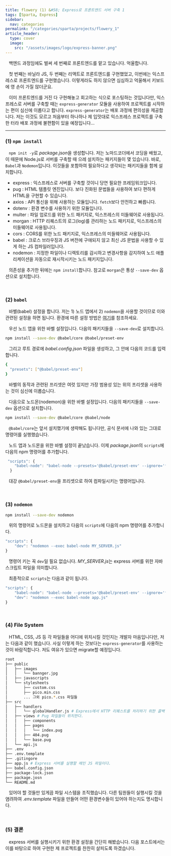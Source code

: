 ```yaml
---
title: flowery (1) &#58; Express로 프론트엔드 서버 구축 1
tags: [Sparta, Express]
sidebar:
  nav: categories
permalink: "/categories/sparta/projects/flowery_1"
article_header:
  type: cover
  image:
    src: "/assets/images/logo/express-banner.png"
---
```


<div class="article__content" markdown="1">

&ensp; 백엔드 과정임에도 벌써 세 번째로 프론트엔드를 맡고 있습니다. 억울합니다.

&ensp; 첫 번째는 바닐라 JS, 두 번째는 리액트로 프론트엔드를 구현했었고, 이번에는 익스프레스로 프론트엔드를 구현했습니다. 이렇게라도 하지 않으면 심심하고 억울해서 키보드에 영 손이 가질 않더군요.

&ensp; 이미 프론트엔드를 거진 다 구현해놓고 회고하는 식으로 포스팅하는 것입니다만, 익스프레스로 서버를 구축할 때는 `express-generator` 모듈을 사용하여 프로젝트를 시작하는 편이 심신에 이롭다고 합니다. `express-generator`는 배포 과정에 편의성을 제공합니다. 저는 이것도 모르고 처음부터 하나하나 제 입맛대로 익스프레스 프로젝트를 구축한 터라 배포 과정에 불편함이 있을 예정입니다...

---

### (1) `npm install`

&ensp; `npm init -y`로 *package.json*을 생성합니다. 저는 노마드코더에서 코딩을 배웠고, 이 때문에 Node.js로 서버를 구축할 때 으레 설치하는 패키지들이 몇 있습니다. 바로, `Babel`과 `Nodemon`입니다. 이것들을 포함하여 필요하다고 생각되는 패키지들을 함께 설치합니다.

- express : 익스프레스로 서버를 구축할 것이니 당연 필요한 프레임워크입니다.
- pug : HTML 템플릿 엔진입니다. 보다 진화된 문법들을 사용하여 보다 편하게 HTML을 구현할 수 있습니다.
- axios : API 통신을 위해 사용하는 모듈입니다. `fetch`보다 안전하고 빠릅니다.
- dotenv : 환경 변수를 사용하기 위한 모듈입니다.
- multer : 파일 업로드를 위한 노드 패키지로, 익스프레스의 미들웨어로 사용됩니다.
- morgan : HTTP 리퀘스트의 로그(log)를 관리하는 노드 패키지로, 익스프레스의 미들웨어로 사용됩니다.
- cors : CORS를 위한 노드 패키지로, 익스프레스의 미들웨어로 사용됩니다.
- babel : 크로스 브라우징과 JS 버전에 구애되지 않고 최신 JS 문법을 사용할 수 있게 하는 JS 컴파일러입니다.
- nodemon : 지정한 파일이나 디렉토리를 감시하고 변경사항을 감지하여 노드 애플리케이션을 자동으로 재시작시키는 노드 패키지입니다.

&ensp; 의존성을 추가한 뒤에는 `npm install`합니다. 참고로 `morgan`은 통상 `--save-dev` 옵션으로 설치합니다.

<br/>

### (2) `babel`

&ensp; 바벨(babel) 설정을 합니다. 저는 1) 노드 앱에서 2) `nodemon`을 사용할 것이므로 이와 관련된 설정을 하면 됩니다. 환경에 따른 설정 방법은 [여기](https://babeljs.io/setup)를 참조하세요.

&ensp; 우선 노드 앱을 위한 바벨 설정입니다. 다음의 패키지들을 `--save-dev`로 설치합니다.

```zsh
npm install --save-dev @babel/core @babel/preset-env
```

&ensp; 그리고 루트 경로에 _babel.config.json_ 파일을 생성하고, 그 안에 다음의 코드를 입력합니다.

```zsh
{
  "presets": ["@babel/preset-env"]
}
```

&ensp; 바벨의 동작과 관련된 프리셋은 여럿 있지만 가장 범용성 있는 위의 프리셋을 사용하는 것이 심신에 이롭습니다.

&ensp; 다음으로 노드몬(nodemon)을 위한 바벨 설정입니다. 다음의 패키지들을 `--save-dev` 옵션으로 설치합니다.

```zsh
npm install --save-dev @babel/core @babel/node
```

&ensp; `@babel/core`는 앞서 설치했기에 생략해도 됩니다만, 공식 문서에 나와 있는 그대로 명령어를 실행했습니다.

&ensp; 노드 앱과 노드몬을 위한 바벨 설정이 끝났습니다. 이제 *package.json*의 `scripts`에 다음의 npm 명령어를 추가합니다.

```js
 "scripts": {
    "babel-node": "babel-node --presets='@babel/preset-env' --ignore='foo|bar|bas'",
  }
```

&ensp; 대강 `@babel/preset-env`을 프리셋으로 하여 컴파일시키는 명령어입니다.

<br/>

### (3) `nodemon`

```zsh
npm install --save-dev nodemon
```

&ensp; 위의 명령어로 노드몬을 설치하고 다음의 `scripts`에 다음의 npm 명령어를 추가합니다.

```js
"scripts": {
    "dev": "nodemon --exec babel-node MY_SERVER.js"
}
```

&ensp; 명령어 키는 꼭 `dev`일 필요 없습니다. *MY_SERVER.js*는 express 서버를 위한 자바스크립트 파일을 의미합니다.

&ensp; 최종적으로 `scripts`는 다음과 같이 됩니다.

```js
"scripts": {
    "babel-node": "babel-node --presets='@babel/preset-env' --ignore='foo|bar|bas'",
    "dev": "nodemon --exec babel-node app.js"
}
```

<br/>

### (4) File System

&ensp; HTML, CSS, JS 등 각 파일들을 어디에 위치시킬 것인지는 개발자 마음입니다만, 저는 다음과 같이 했습니다. 사실 이렇게 하는 것보다는 `express-generator`를 사용하는 것이 바람직합니다. 저도 여유가 있으면 migrate할 예정입니다.

```zsh
root
├── public
│   ├── images
│   │   └── bannger.jpg
│   ├── javascripts
│   └── stylesheets
│       ├── custom.css
│       ├── pico.min.css
│       ... 그외 pico.*.css 파일들
├── src
│   ├── handlers
│   │   └── globalHandler.js # Express에서 HTTP 리퀘스트를 처리하기 위한 콜백 함수들이 위치한다.
│   ├── views # Pug 파일들이 위치한다.
│   │   ├── components
│   │   ├── pages
│   │   │   └── index.pug
│   │   ├── 404.pug
│   │   └── base.pug
│   └── api.js
├── .env
├── .env.template
├── .gitingore
├── app.js # Express 서버를 실행할 메인 JS 파일이다.
├── babel.config.json
├── package-lock.json
├── package.josn
└── README.md
```

&ensp; 있어야 할 것들만 있게끔 파일 시스템을 조직했습니다. 다른 팀원들이 실행시킬 것을 염려하여 _.env.template_ 파일을 만들어 어떤 환경변수들이 있어야 하는지도 명시합니다.

<br/>

### (5) 결론

&ensp; express 서버를 실행시키기 위한 환경 설정을 간단히 해봤습니다. 다음 포스트에서는 이를 바탕으로 하여 구현한 제 프로젝트를 찬찬히 살피도록 하겠습니다.

</div>

